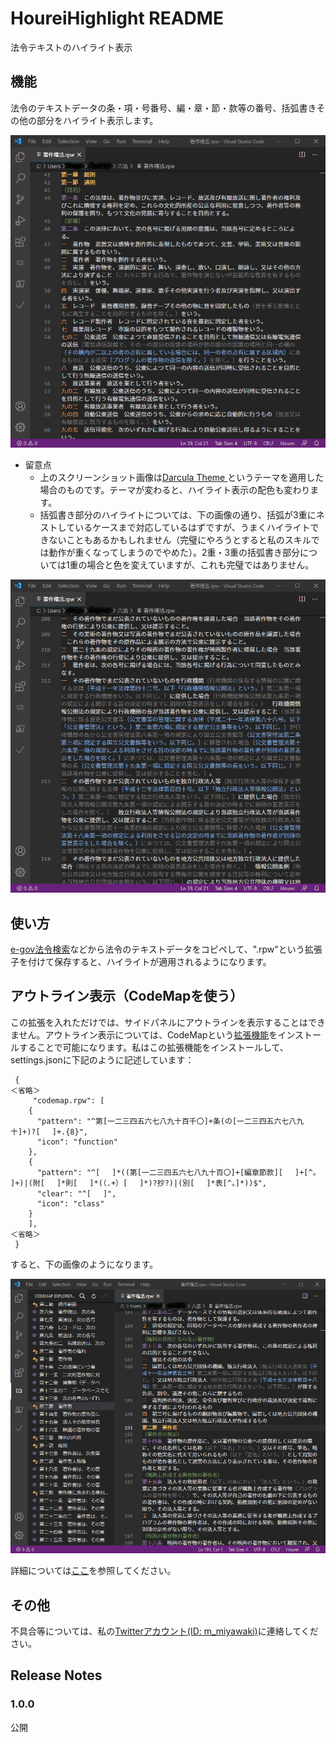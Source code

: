 # HoureiHighlight README

法令テキストのハイライト表示

## 機能
法令のテキストデータの条・項・号番号、編・章・節・款等の番号、括弧書きその他の部分をハイライト表示します。

![](imgs/img1.png)

- 留意点
	- 上のスクリーンショット画像は[Darcula Theme
](https://marketplace.visualstudio.com/items?itemName=rokoroku.vscode-theme-darcula)というテーマを適用した場合のものです。テーマが変わると、ハイライト表示の配色も変わります。
  - 括弧書き部分のハイライトについては、下の画像の通り、括弧が3重にネストしているケースまで対応しているはずですが、うまくハイライトできないこともあるかもしれません（完璧にやろうとすると私のスキルでは動作が重くなってしまうのでやめた）。2重・3重の括弧書き部分については1重の場合と色を変えていますが、これも完璧ではありません。

![](imgs/img2.png)


## 使い方
[e-gov法令検索](https://elaws.e-gov.go.jp)などから法令のテキストデータをコピペして、".rpw"という拡張子を付けて保存すると、ハイライトが適用されるようになります。


## アウトライン表示（CodeMapを使う）
この拡張を入れただけでは、サイドパネルにアウトラインを表示することはできません。アウトライン表示については、CodeMapという[拡張機能](https://marketplace.visualstudio.com/items?itemName=oleg-shilo.codemap)をインストールすることで可能になります。私はこの拡張機能をインストールして、settings.jsonに下記のように記述しています：

```
 {
＜省略＞
     "codemap.rpw": [
    {
      "pattern": "^第[一二三四五六七八九十百千〇]+条(の[一二三四五六七八九十]+)?[ 　]+.{8}",
      "icon": "function"
    },
    {
      "pattern": "^[ 　]*((第[一二三四五六七八九十百〇]+[編章節款][ 　]+[^。 　]+)|(附[ 　]*則[ 　]*(（.+）[ 　]*)?抄?)|(別[ 　]*表[^。]*))$",
      "clear": "^[ 　]",
      "icon": "class"
    }
    ],
＜省略＞
 }
```
すると、下の画像のようになります。

![](imgs/img3.png)

詳細については[ここ](https://github.com/oleg-shilo/codemap.vscode/wiki/Adding-custom-mappers)を参照してください。
## その他
不具合等については、私の[Twitterアカウント(ID: m_miyawaki)](https://twitter.com/m_miyawaki)に連絡してください。

## Release Notes

### 1.0.0
公開